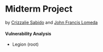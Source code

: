 # Midterm Project
by [Crizzalie Sabido](https://www.instagram.com/crzzlymsc/) and [John Francis Lomeda](https://www.facebook.com/ahhlanahhhh/)

#### Vulnerability Analysis
* Legion (root)
